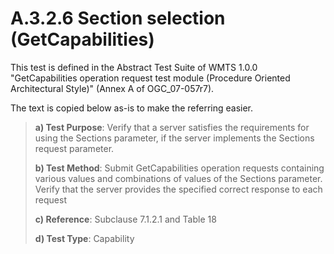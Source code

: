 # A.3.2.6 Section selection (GetCapabilities)

This test is defined in the Abstract Test Suite of WMTS 1.0.0 "GetCapabilities operation request test module (Procedure Oriented Architectural Style)" (Annex A of OGC_07-057r7).

The text is copied below as-is to make the referring easier.

> **a) Test Purpose**: Verify that a server satisfies the requirements for using the Sections parameter, if the server implements the Sections request parameter.
>
> **b) Test Method**: Submit GetCapabilities operation requests containing various values and combinations of values of the Sections parameter. Verify that the server provides the specified correct response to each request
>
> **c) Reference**: Subclause 7.1.2.1 and Table 18
>
> **d) Test Type**: Capability
